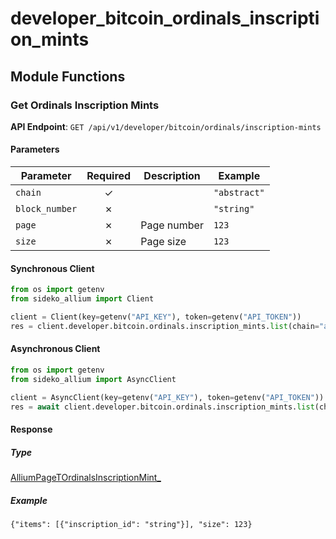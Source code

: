 # developer_bitcoin_ordinals_inscription_mints

## Module Functions
### Get Ordinals Inscription Mints <a name="list"></a>



**API Endpoint**: `GET /api/v1/developer/bitcoin/ordinals/inscription-mints`

#### Parameters

| Parameter | Required | Description | Example |
|-----------|:--------:|-------------|--------|
| `chain` | ✓ |  | `"abstract"` |
| `block_number` | ✗ |  | `"string"` |
| `page` | ✗ | Page number | `123` |
| `size` | ✗ | Page size | `123` |

#### Synchronous Client

```python
from os import getenv
from sideko_allium import Client

client = Client(key=getenv("API_KEY"), token=getenv("API_TOKEN"))
res = client.developer.bitcoin.ordinals.inscription_mints.list(chain="abstract")

```

#### Asynchronous Client

```python
from os import getenv
from sideko_allium import AsyncClient

client = AsyncClient(key=getenv("API_KEY"), token=getenv("API_TOKEN"))
res = await client.developer.bitcoin.ordinals.inscription_mints.list(chain="abstract")

```

#### Response

##### Type
[AlliumPageTOrdinalsInscriptionMint_](/sideko_allium/types/models/allium_page_t_ordinals_inscription_mint_.py)

##### Example
`{"items": [{"inscription_id": "string"}], "size": 123}`
<!-- CUSTOM DOCS START -->

<!-- CUSTOM DOCS END -->

